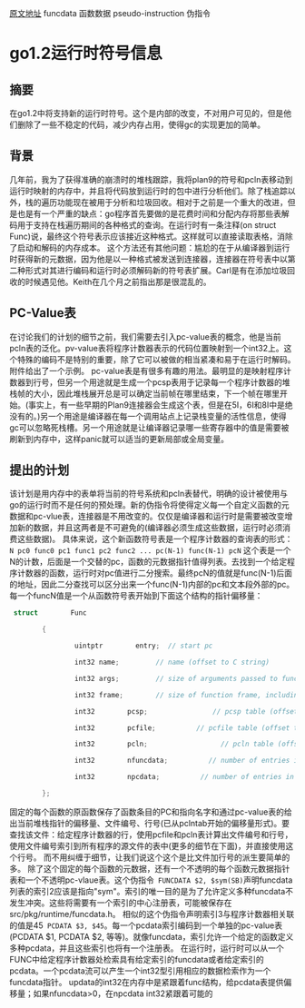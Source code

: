 [原文地址](https://docs.google.com/document/d/1lyPIbmsYbXnpNj57a261hgOYVpNRcgydurVQIyZOz_o/pub)
funcdata 函数数据
pseudo-instruction 伪指令
# go1.2运行时符号信息
## 摘要
在go1.2中将支持新的运行时符号。这个是内部的改变，不对用户可见的，但是他们删除了一些不稳定的代码，减少内存占用，使得gc的实现更加的简单。
## 背景
几年前，我为了获得准确的崩溃时的堆栈跟踪，我将plan9的符号和pcln表移动到运行时映射的内存中，并且将代码放到运行时的包中进行分析他们。除了栈追踪以外，栈的遍历功能现在被用于分析和垃圾回收。相对于之前是一个重大的改进，但是也是有一个严重的缺点：go程序首先要做的是花费时间和分配内存将那些表解码用于支持在栈遍历期间的各种格式的查询。在运行时有一条注释(on struct Func)说，最终这个符号表示应该接近这种格式。这样就可以直接读取表格，消除了启动和解码的内存成本。
这个方法还有其他问题：尴尬的在于从编译器到运行时获得新的元数据，因为他是以一种格式被发送到连接器，连接器在符号表中以第二种形式对其进行编码和运行时必须解码新的符号表扩展。Carl是有在添加垃圾回收的时候遇见他。Keith在几个月之前指出那是很混乱的。
## PC-Value表
在讨论我们的计划的细节之前，我们需要去引入pc-value表的概念，他是当前pcln表的泛化。pv-value表将程序计数器表示的代码位置映射到一个int32上。这个特殊的编码不是特别的重要，除了它可以被做的相当紧凑和易于在运行时解码。附件给出了一个示例。
pc-value表是有很多有趣的用法。最明显的是映射程序计数器到行号，但另一个用途就是生成一个pcsp表用于记录每一个程序计数器的堆栈帧的大小，因此堆栈展开总是可以确定当前帧在哪里结束，下一个帧在哪里开始。(事实上，有一些早期的Plan9连接器会生成这个表，但是在5I，6I和8I中是绝没有的。)另一个用途是编译器在每一个调用站点上记录栈变量的活性信息，使得gc可以忽略死栈槽。另一个用途就是让编译器记录哪一些寄存器中的值是需要被刷新到内存中，这样panic就可以适当的更新局部或全局变量。
## 提出的计划
该计划是用内存中的表单将当前的符号系统和pcln表替代，明确的设计被使用与go的运行时而不是任何的预处理。新的伪指令将使得定义每一个自定义函数的元数据和pc-vlue表，连接器是不用改变的。仅仅是编译器和运行时是需要被改变增加新的数据，并且这两者是不可避免的(编译器必须生成这些数据，运行时必须消费这些数据)。
具体来说，这个新函数符号表是一个程序计数器的查询表的形式：
`N pc0 func0 pc1 func1 pc2 func2 ... pc(N-1) func(N-1) pcN`
这个表是一个N的计数，后面是一个交替的pc，函数的元数据指针值得列表。去找到一个给定程序计数器的函数，运行时对pc值进行二分搜索。最终pcN的值就是func(N-1)后面的地址，因此二分查找可以区分出来一个func(N-1)内部的pc和文本段外部的pc。
每一个funcN值是一个从函数符号表开始到下面这个结构的指针偏移量：
```C
 struct        Func

        {

                uintptr        entry;  // start pc

                int32 name;         // name (offset to C string)

                int32 args;         // size of arguments passed to function

                int32 frame;        // size of function frame, including saved caller PC

                int32        pcsp;                // pcsp table (offset to pcvalue table)

                int32        pcfile;          // pcfile table (offset to pcvalue table)

                int32        pcln;                  // pcln table (offset to pcvalue table)

                int32        nfuncdata;          // number of entries in funcdata list

                int32        npcdata;          // number of entries in pcdata list

        };
```
固定的每个函数的原函数保存了函数条目的PC和指向名字和通过pc-value表的给出当前堆栈指针的偏移量、文件编号、行号(已从pclntab开始的偏移量形式)。要查找该文件：给定程序计数器的行，使用pcfile和pcln表计算出文件编号和行号，使用文件编号索引到所有程序的源文件的表中(更多的细节在下面)，并直接使用这个行号。
而不用纠缠于细节，让我们说这个这个是比文件加行号的派生要简单的多。
除了这个固定的每个函数的元数据，还有一个不透明的每个函数元数据指针表和一个不透明pc-vlaue表。这个伪指令` FUNCDATA $2, $sym(SB)`声明funcdata列表的索引2应该是指向"sym"。索引的唯一目的是为了允许定义多种funcdata不发生冲突。这些将需要有一个索引的中心注册表，可能被保存在src/pkg/runtime/funcdata.h。
相似的这个伪指令声明索引3与程序计数器相关联的值是45` PCDATA $3, $45`。每一个pcdata索引编码到一个单独的pc-value表(PCDATA $1, PCDATA $2, 等等)。就像funcdata，索引允许一个给定的函数定义多种pcdata，并且这些索引也将有一个注册表。
在运行时，运行时可以从一个FUNC中给定程序计数器处检索具有给定索引的funcdata或者给定索引的pcdata。一个pcdata流可以产生一个int32型引用相应的数据检索作为一个funcdata指针。
updata的int32在内存中是紧跟着func结构，给pcdata表提供偏移量；如果nfuncdata>0，在npcdata int32紧跟着可能的



















